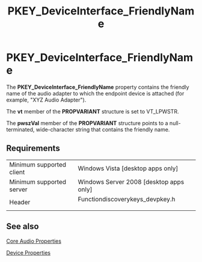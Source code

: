 ﻿---
Description: 'The PKEY\_DeviceInterface\_FriendlyName property.'
ms.assetid: 'beef2153-489f-4ff5-a161-b4e2cd4ac1fa'
title: 'PKEY\_DeviceInterface\_FriendlyName'
---

# PKEY\_DeviceInterface\_FriendlyName

The **PKEY\_DeviceInterface\_FriendlyName** property contains the friendly name of the audio adapter to which the endpoint device is attached (for example, "XYZ Audio Adapter").

The **vt** member of the **PROPVARIANT** structure is set to VT\_LPWSTR.

The **pwszVal** member of the **PROPVARIANT** structure points to a null-terminated, wide-character string that contains the friendly name.

## Requirements



|                                     |                                                                                                             |
|-------------------------------------|-------------------------------------------------------------------------------------------------------------|
| Minimum supported client<br/> | Windows Vista \[desktop apps only\]<br/>                                                              |
| Minimum supported server<br/> | Windows Server 2008 \[desktop apps only\]<br/>                                                        |
| Header<br/>                   | <dl> <dt>Functiondiscoverykeys\_devpkey.h</dt> </dl> |



## See also

<dl> <dt>

[Core Audio Properties](core-audio-properties.md)
</dt> <dt>

[Device Properties](device-properties.md)
</dt> </dl>

 

 




